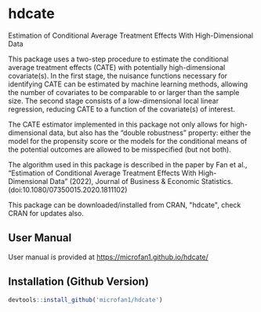 # hdcate
Estimation of Conditional Average Treatment Effects With High-Dimensional Data

This package uses a two-step procedure to estimate the conditional average treatment effects (CATE) with potentially high-dimensional covariate(s). In the first stage, the nuisance functions necessary for identifying CATE can be estimated by machine learning methods, allowing the number of covariates to be comparable to or larger than the sample size. The second stage consists of a low-dimensional local linear regression, reducing CATE to a function of the covariate(s) of interest.

The CATE estimator implemented in this package not only allows for high-dimensional data, but also has the “double robustness” property: either the model for the propensity score or the models for the conditional means of the potential outcomes are allowed to be misspecified (but not both).

The algorithm used in this package is described in the paper by Fan et al., “Estimation of Conditional Average Treatment Effects With High-Dimensional Data” (2022), Journal of Business & Economic Statistics. (doi:10.1080/07350015.2020.1811102)

This package can be downloaded/installed from CRAN, "hdcate", check CRAN for updates also.

## User Manual

User manual is provided at <https://microfan1.github.io/hdcate/>

## Installation (Github Version)

```R
devtools::install_github('microfan1/hdcate')
```
